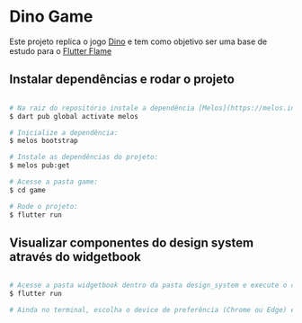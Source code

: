 # Dino Game

Este projeto replica o jogo [Dino](https://github.com/ufrshubham/dino_run) e tem como objetivo ser uma base de estudo para o [Flutter Flame](https://docs.flame-engine.org)

## Instalar dependências e rodar o projeto

```bash

# Na raiz do repositório instale a dependência [Melos](https://melos.invertase.dev/):
$ dart pub global activate melos

# Inicialize a dependência:
$ melos bootstrap

# Instale as dependências do projeto:
$ melos pub:get

# Acesse a pasta game:
$ cd game

# Rode o projeto:
$ flutter run

```

## Visualizar componentes do design system através do widgetbook

```bash

# Acesse a pasta widgetbook dentro da pasta design_system e execute o comando:
$ flutter run

# Ainda no terminal, escolha o device de preferência (Chrome ou Edge) e aguarde

```